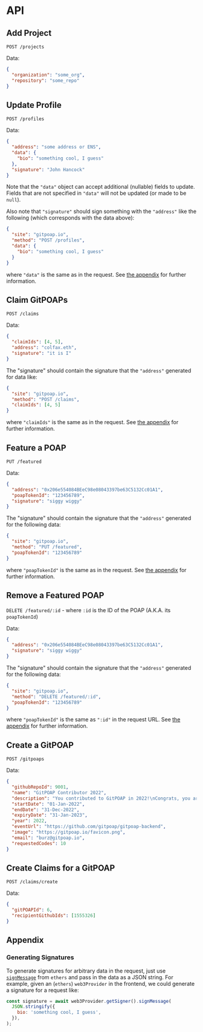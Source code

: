 # API

## Add Project

`POST /projects`

Data:

```json
{
  "organization": "some_org",
  "repository": "some_repo"
}
```

## Update Profile

`POST /profiles`

Data:

```json
{
  "address": "some address or ENS",
  "data": {
    "bio": "something cool, I guess"
  },
  "signature": "John Hancock"
}
```

Note that the `"data"` object can accept additional (nullable) fields to update. Fields
that are not specified in `"data"` will not be updated (or made to be `null`).

Also note that `"signature"` should sign something with the `"address"` like the following
(which corresponds with the data above):

```json
{
  "site": "gitpoap.io",
  "method": "POST /profiles",
  "data": {
    "bio": "something cool, I guess"
  }
}
```

where `"data"` is the same as in the request.
See [the appendix](https://github.com/gitpoap/gitpoap-backend/blob/main/API.md#generating-signatures)
for further information.

## Claim GitPOAPs

`POST /claims`

Data:

```json
{
  "claimIds": [4, 5],
  "address": "colfax.eth",
  "signature": "it is I"
}
```

The "signature" should contain the signature that the `"address"` generated for data like:

```json
{
  "site": "gitpoap.io",
  "method": "POST /claims",
  "claimIds": [4, 5]
}
```

where `"claimIds"` is the same as in the request.
See [the appendix](https://github.com/gitpoap/gitpoap-backend/blob/main/API.md#generating-signatures)
for further information.

## Feature a POAP

`PUT /featured`

Data:

```json
{
  "address": "0x206e554084BEeC98e08043397be63C5132Cc01A1",
  "poapTokenId": "123456789",
  "signature": "siggy wiggy"
}
```

The "signature" should contain the signature that the `"address"` generated for the following data:

```json
{
  "site": "gitpoap.io",
  "method": "PUT /featured",
  "poapTokenId": "123456789"
}
```

where `"poapTokenId"` is the same as in the request.
See [the appendix](https://github.com/gitpoap/gitpoap-backend/blob/main/API.md#generating-signatures)
for further information.

## Remove a Featured POAP

`DELETE /featured/:id` - where `:id` is the ID of the POAP (A.K.A. its `poapTokenId`)

Data:

```json
{
  "address": "0x206e554084BEeC98e08043397be63C5132Cc01A1",
  "signature": "siggy wiggy"
}
```

The "signature" should contain the signature that the `"address"` generated for the following data:

```json
{
  "site": "gitpoap.io",
  "method": "DELETE /featured/:id",
  "poapTokenId": "123456789"
}
```

where `"poapTokenId"` is the same as `":id"` in the request URL.
See [the appendix](https://github.com/gitpoap/gitpoap-backend/blob/main/API.md#generating-signatures)
for further information.

## Create a GitPOAP

`POST /gitpoaps`

Data:

```json
{
  "githubRepoId": 9001,
  "name": "GitPOAP Contributor 2022",
  "description": "You contributed to GitPOAP in 2022!\nCongrats, you are a super cool person!",
  "startDate": "01-Jan-2022",
  "endDate": "31-Dec-2022",
  "expiryDate": "31-Jan-2023",
  "year": 2022,
  "eventUrl": "https://github.com/gitpoap/gitpoap-backend",
  "image": "https://gitpoap.io/favicon.png",
  "email": "burz@gitpoap.io",
  "requestedCodes": 10
}
```

## Create Claims for a GitPOAP

`POST /claims/create`

Data:

```json
{
  "gitPOAPId": 6,
  "recipientGithubIds": [1555326]
}
```

## Appendix

### Generating Signatures

To generate signatures for arbitrary data in the request, just use
[`signMessage`](https://docs.ethers.io/v5/api/signer/#Signer-signMessage) from `ethers`
and pass in the data as a JSON string. For example, given an (`ethers`) `web3Provider`
in the frontend, we could generate a signature for a request like:

```javascript
const signature = await web3Provider.getSigner().signMessage(
  JSON.stringify({
    bio: 'something cool, I guess',
  }),
);
```

